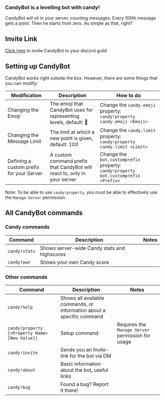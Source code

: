 ### CandyBot is a levelling bot with candy!
CandyBot will sit in your server, counting messages. Every 100th message gets a point. Then he starts from zero. As simple as that, right?

## Invite Link
[Click here](https://discordapp.com/oauth2/authorize?client_id=487745829617139722&scope=bot&permissions=85056) to invite CandyBot to your discord guild

## Setting up CandyBot
CandyBot works right outside the box. However, there are some things that you can modify:

| Modification                             | Description                                                              | How to do                                                                           |
|------------------------------------------|--------------------------------------------------------------------------|-------------------------------------------------------------------------------------|
| Changing the Emoji                       | The emoji that CandyBot uses for representing levels, default: 🍨         | Change the `candy.emoji` property: `candy!property candy.emoji <Emoji>`             |
| Changing the Message Limit               | The limit at which a new point is given, default: 100                    |  Change the `candy.limit` property: `candy!property candy.limit <Limit>`            |
| Defining a custom prefix for your Server | A custom command prefix that CandyBot will react to, only in your server |  Change the `bot.customprefix` property: `candy!property bot.customprefix <Prefix>` |

Note: To be able to use `candy!property`, you must be able to effectively use the `Manage Server` permission.

## All CandyBot commands
### Candy commands

| Command       | Description                                  | Notes |
|---------------|----------------------------------------------|-------|
| `candy!stats` | Shows server-wide Candy stats and highscores |       |
| `candy!own`   | Shows your own Candy score                   |       |

### Other commands

| Command                                        | Description                                                           | Notes                                             |
|------------------------------------------------|-----------------------------------------------------------------------|---------------------------------------------------|
| `candy!help`                                   | Shows all available commands, or information about a specific command |                                                   |
| `candy!property [<Property Name> [New Value]]` | Setup command                                                         | Requires the `Manage Server` permission for usage |
| `candy!invite`                                 | Sends you an Invite-link for the bot via DM                           |                                                   |
| `candy!about`                                  | Basic information about the bot, useful links                         |                                                   |
| `candy!bug`                                    | Found a bug? Report it there!                                         |                                                   |
